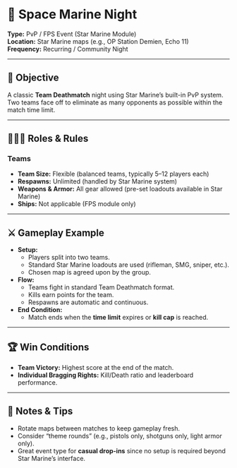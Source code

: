# 🌌 Space Marine Night

**Type:** PvP / FPS Event (Star Marine Module)  
**Location:** Star Marine maps (e.g., OP Station Demien, Echo 11)  
**Frequency:** Recurring / Community Night

---

## 🎯 Objective
A classic **Team Deathmatch** night using Star Marine’s built-in PvP system. Two teams face off to eliminate as many opponents as possible within the match time limit.

---

## 🧑‍🤝‍🧑 Roles & Rules

### Teams
- **Team Size:** Flexible (balanced teams, typically 5–12 players each)
- **Respawns:** Unlimited (handled by Star Marine system)
- **Weapons & Armor:** All gear allowed (pre-set loadouts available in Star Marine)
- **Ships:** Not applicable (FPS module only)

---

## ⚔️ Gameplay Example
- **Setup:**
    - Players split into two teams.
    - Standard Star Marine loadouts are used (rifleman, SMG, sniper, etc.).
    - Chosen map is agreed upon by the group.
- **Flow:**
    - Teams fight in standard Team Deathmatch format.
    - Kills earn points for the team.
    - Respawns are automatic and continuous.
- **End Condition:**
    - Match ends when the **time limit** expires or **kill cap** is reached.

---

## 🏆 Win Conditions
- **Team Victory:** Highest score at the end of the match.
- **Individual Bragging Rights:** Kill/Death ratio and leaderboard performance.

---

## 🔑 Notes & Tips
- Rotate maps between matches to keep gameplay fresh.
- Consider “theme rounds” (e.g., pistols only, shotguns only, light armor only).
- Great event type for **casual drop-ins** since no setup is required beyond Star Marine’s interface.  
